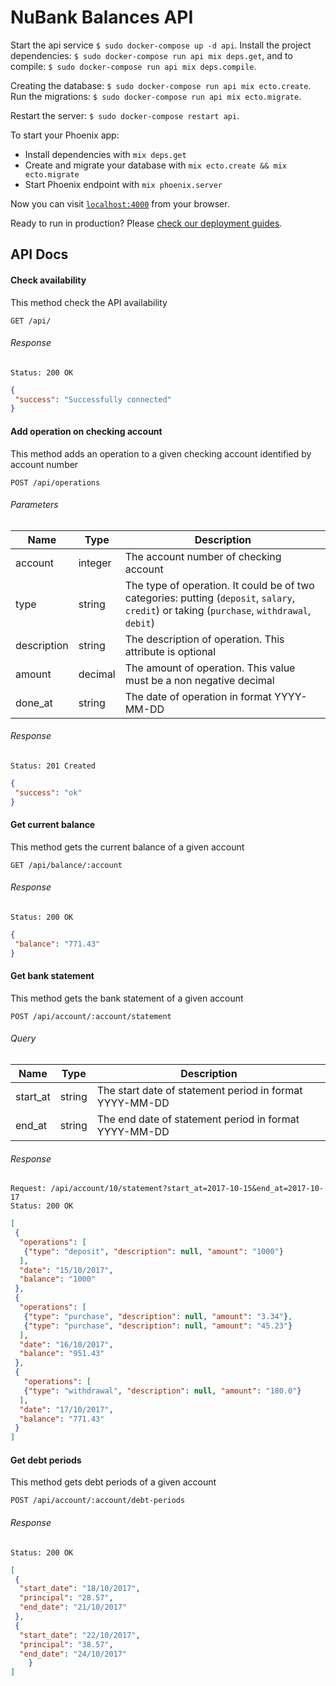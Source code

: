 # NuBank Balances API

Start the api service `$ sudo docker-compose up -d api`. Install the project dependencies: `$ sudo docker-compose run api mix deps.get`, and to compile: `$ sudo docker-compose run api mix deps.compile`.

Creating the database: `$ sudo docker-compose run api mix ecto.create`. Run the migrations: `$ sudo docker-compose run api mix ecto.migrate`.

Restart the server: `$ sudo docker-compose restart api`.

To start your Phoenix app:

  * Install dependencies with `mix deps.get`
  * Create and migrate your database with `mix ecto.create && mix ecto.migrate`
  * Start Phoenix endpoint with `mix phoenix.server`

Now you can visit [`localhost:4000`](http://localhost:4000) from your browser.

Ready to run in production? Please [check our deployment guides](http://www.phoenixframework.org/docs/deployment).

## API Docs

#### Check availability
This method check the API availability
```
GET /api/
```
###### Response
```
Status: 200 OK
```
```json
{
 "success": "Successfully connected"
}
```

#### Add operation on checking account
This method adds an operation to a given checking account identified by account number
```
POST /api/operations
```
###### Parameters
Name | Type | Description
------------ | ------------- | -------------
account | integer | The account number of checking account
type | string | The type of operation. It could be of two categories: putting (`deposit`, `salary`, `credit`) or taking (`purchase`, `withdrawal`, `debit`)
description | string | The description of operation. This attribute is optional
amount | decimal | The amount of operation. This value must be a non negative decimal
done_at | string | The date of operation in format YYYY-MM-DD

###### Response
```
Status: 201 Created
```
```json
{
 "success": "ok"
}
```

#### Get current balance
This method gets the current balance of a given account
```
GET /api/balance/:account
```

###### Response
```
Status: 200 OK
```
```json
{
 "balance": "771.43"
}
```

#### Get bank statement
This method gets the bank statement of a given account
```
POST /api/account/:account/statement
```
###### Query
Name | Type | Description
------------ | ------------- | -------------
start_at | string | The start date of statement period in format YYYY-MM-DD
end_at | string | The end date of statement period in format YYYY-MM-DD

###### Response
```
Request: /api/account/10/statement?start_at=2017-10-15&end_at=2017-10-17
Status: 200 OK
```
```json
[
 {
  "operations": [
   {"type": "deposit", "description": null, "amount": "1000"}
  ],
  "date": "15/10/2017",
  "balance": "1000"
 },
 {
  "operations": [
   {"type": "purchase", "description": null, "amount": "3.34"},
   {"type": "purchase", "description": null, "amount": "45.23"}
  ],
  "date": "16/10/2017",
  "balance": "951.43"
 },
 {
   "operations": [
   {"type": "withdrawal", "description": null, "amount": "180.0"}
  ],
  "date": "17/10/2017",
  "balance": "771.43"
 }
]
```

#### Get debt periods
This method gets debt periods of a given account
```
POST /api/account/:account/debt-periods
```

###### Response
```
Status: 200 OK
```
```json
[
 {
  "start_date": "18/10/2017",
  "principal": "28.57",
  "end_date": "21/10/2017"
 },
 {
  "start_date": "22/10/2017",
  "principal": "38.57",
  "end_date": "24/10/2017"
	}
]
```
